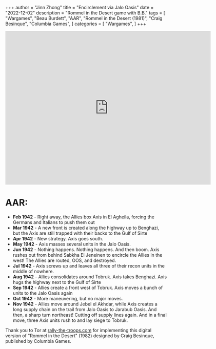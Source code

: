 +++
author = "Jinn Zhong"
title = "Encirclement via Jalo Oasis"
date = "2022-12-02"
description = "Rommel in the Desert game with B.B."
tags = [
    "Wargames",
    "Beau Burdett",
    "AAR",
    "Rommel in the Desert (1981)",
    "Craig Besinque",
    "Columbia Games",
]
categories = [
    "Wargames",
]
+++
<iframe
    width="640"
    height="480"
    src="https://www.youtube.com/embed/NYEuJkA3EmA"
    frameborder="0"
    allow="autoplay; encrypted-media"
    allowfullscreen
>
</iframe>

# AAR:
* **Feb 1942** - Right away, the Allies box Axis in El Agheila, forcing the Germans and Italians to push them out
* **Mar 1942** - A new front is created along the highway  up to Benghazi, but the Axis are still trapped with their backs to the Gulf of Sirte
* **Apr 1942** - New strategy. Axis goes south.
* **May 1942** - Axis masses several units in the Jalo Oasis.
* **Jun 1942** - Nothing happens. Nothing happens. And then boom. Axis rushes out from behind Sabkha El Jeneinen to encircle the Allies in the west! The Allies are routed, OOS, and destroyed.
* **Jul 1942** - Axis screws up and leaves all three of their recon units in the middle of nowhere.
* **Aug 1942** - Allies consolidates around Tobruk. Axis takes Benghazi. Axis hugs the highway next to the Gulf of Sirte
* **Sep 1942** - Allies create a front west of Tobruk. Axis moves a bunch of units to the Jalo Oasis again
* **Oct 1942** - More maneuvering, but no major moves.
* **Nov 1942** - Allies move around Jebel el Akhdar, while Axis creates a long supply chain on the trail from Jalo Oasis to Jarabub Oasis. And then, a sharp turn northeast! Cutting off supply lines again. And in a final move, three Axis units rush to and lay siege to Tobruk.

Thank you to Tor at [rally-the-troops.com](http://rally-the-troops.com) for implementing this digital version of "Rommel in the Desert" (1982) designed by Craig Besinque, published by Columbia Games.
